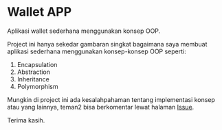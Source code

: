 # Wallet APP
Aplikasi wallet sederhana menggunakan konsep OOP.


Project ini hanya sekedar gambaran singkat bagaimana saya membuat aplikasi sederhana menggunakan konsep-konsep OOP seperti:
1. Encapsulation
2. Abstraction
3. Inheritance
4. Polymorphism


Mungkin di project ini ada kesalahpahaman tentang implementasi konsep atau yang lainnya, teman2 bisa berkomentar lewat halaman [Issue](https://github.com/adentya/simple-wallet-app-oop/issues).

Terima kasih.
